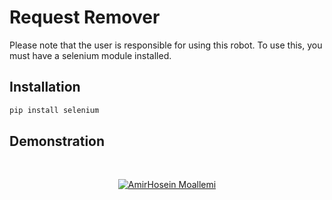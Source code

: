 # Request Remover

Please note that the user is responsible for using this robot. To use this, you must have a selenium module installed.

## Installation

```bash
pip install selenium
```

## Demonstration
<br />
<p align="center">
    <a href="https://youtu.be/kc2shu5COos">
        <img src="https://nabegheha.com/img/wifipassword-script_github.jpg" alt="AmirHosein Moallemi">
    </a>
</p>



